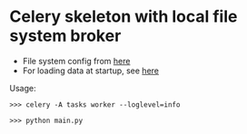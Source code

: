 # Celery skeleton with local file system broker

 * File system config from [here](https://www.distributedpython.com/2018/07/03/simple-celery-setup/)
 * For loading data at startup, see [here](https://theblog.workey.co/my-experiences-with-a-long-running-celery-based-microprocess-b2cc30da94f5)


 Usage:

 ```
>>> celery -A tasks worker --loglevel=info

>>> python main.py
```
